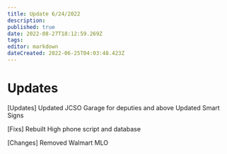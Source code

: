```yaml
---
title: Update 6/24/2022
description: 
published: true
date: 2022-08-27T18:12:59.269Z
tags: 
editor: markdown
dateCreated: 2022-06-25T04:03:48.423Z
---
```


# Updates
[Updates]
Updated JCSO Garage for deputies and above
Updated Smart Signs


[Fixs]
Rebuilt High phone script and database


[Changes]
Removed Walmart MLO